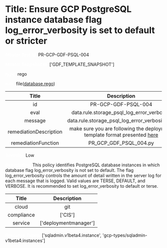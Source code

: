 



# Title: Ensure GCP PostgreSQL instance database flag log_error_verbosity is set to default or stricter


***<font color="white">Master Test Id:</font>*** PR-GCP-GDF-PSQL-004

***<font color="white">Master Snapshot Id:</font>*** ['GDF_TEMPLATE_SNAPSHOT']

***<font color="white">type:</font>*** rego

***<font color="white">rule:</font>*** file([database.rego])  
  
  
  
  

|Title|Description|
| :---: | :---: |
|id|PR-GCP-GDF-PSQL-004|
|eval|data.rule.storage_psql_log_error_verbosity|
|message|data.rule.storage_psql_log_error_verbosity_err|
|remediationDescription|make sure you are following the deployment template format presented <a href='https://cloud.google.com/sql/docs/mysql/admin-api/rest/v1beta4/instances' target='_blank'>here</a>|
|remediationFunction|PR_GCP_GDF_PSQL_004.py|


***<font color="white">Severity:</font>*** Low

***<font color="white">Description:</font>*** This policy identifies PostgreSQL database instances in which database flag log_error_verbosity is not set to default. The flag log_error_verbosity controls the amount of detail written in the server log for each message that is logged. Valid values are TERSE, DEFAULT, and VERBOSE. It is recommended to set log_error_verbosity to default or terse.  
  
  

|Title|Description|
| :---: | :---: |
|cloud|git|
|compliance|['CIS']|
|service|['deploymentmanager']|


***<font color="white">Resource Types:</font>*** ['sqladmin.v1beta4.instance', 'gcp-types/sqladmin-v1beta4:instances']


[database.rego]: https://github.com/prancer-io/prancer-compliance-test/tree/master/google/iac/database.rego
